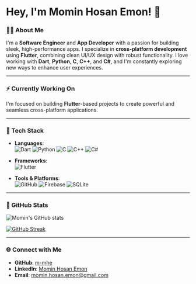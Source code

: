 # Hey, I'm Momin Hosan Emon! 👋

### 🧑‍💻 About Me
I'm a **Software Engineer** and **App Developer** with a passion for building sleek, high-performance apps. I specialize in **cross-platform development** using **Flutter**, combining clean UI/UX design with robust functionality. I love working with **Dart**, **Python**, **C**, **C++**, and **C#**, and I'm constantly exploring new ways to enhance user experiences.

---

### ⚡ Currently Working On
I'm focused on building **Flutter**-based projects to create powerful and seamless cross-platform applications.

---

### 🚀 Tech Stack

- **Languages**:  
  ![Dart](https://img.shields.io/badge/Dart-%230175C2.svg?style=for-the-badge&logo=dart&logoColor=white)
  ![Python](https://img.shields.io/badge/Python-%233776AB.svg?style=for-the-badge&logo=python&logoColor=white)
  ![C](https://img.shields.io/badge/C-%2300599C.svg?style=for-the-badge&logo=c&logoColor=white)
  ![C++](https://img.shields.io/badge/C%2B%2B-%2300599C.svg?style=for-the-badge&logo=c%2B%2B&logoColor=white)
  ![C#](https://img.shields.io/badge/C%23-%23239120.svg?style=for-the-badge&logo=c-sharp&logoColor=white)

- **Frameworks**:  
  ![Flutter](https://img.shields.io/badge/Flutter-%2302569B.svg?style=for-the-badge&logo=flutter&logoColor=white)

- **Tools & Platforms**:  
  ![GitHub](https://img.shields.io/badge/GitHub-%23121011.svg?style=for-the-badge&logo=github&logoColor=white)
  ![Firebase](https://img.shields.io/badge/Firebase-%23039BE5.svg?style=for-the-badge&logo=firebase)
  ![SQLite](https://img.shields.io/badge/SQLite-%2307405e.svg?style=for-the-badge&logo=sqlite)

---

### 🌟 GitHub Stats

![Momin's GitHub stats](https://github-readme-stats.vercel.app/api?username=m-mhe&show_icons=true&theme=default)

[![GitHub Streak](https://github-readme-streak-stats.herokuapp.com/?user=m-mhe&theme=default)](https://git.io/streak-stats)

---

### 🌐 Connect with Me

- **GitHub**: [m-mhe](https://github.com/m-mhe)
- **LinkedIn**: [Momin Hosan Emon](https://www.linkedin.com/in/momin-hosan-emon/)
- **Email**: momin.hosan.emon@gmail.com
